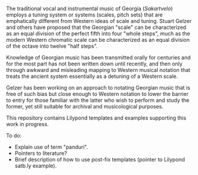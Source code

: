 The traditional vocal and instrumental music of Georgia (*Sakartvelo*)
employs a tuning system or systems (scales, pitch sets) 
that are emphatically different from Western ideas of scale and tuning.
Stuart Gelzer and others have proposed that
the Georgian "scale" can be characterized as an equal division
of the perfect fifth into four "whole steps", much as the modern
Western chromatic scale can be characterized as an equal division of
the octave into twelve "half steps".

Knowledge of Georgian music has been transmitted orally for
centuries and for the most part has not been written down
until recently, and then only through awkward and misleading
mapping to Western musical notation that treats the ancient
system essentially as a detuning of a Western scale.

Gelzer has been working on an approach to notating Georgian 
music that is free of such bias but close enough to 
Western notation to lower the barrier to entry for those 
familiar with the latter who wish to perform and study the former, 
yet still suitable for archival and musicological purposes.

This repository contains Lilypond templates and examples supporting
this work in progress.

To do:
- Explain use of term "panduri".
- Pointers to literature?
- Brief description of how to use post-fix templates (pointer to Lilypond satb.ly example).

